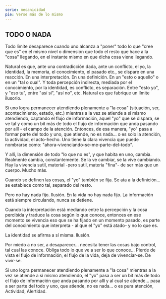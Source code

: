 ```yaml
---
serie: mecanicidad
pie: Verse más de lo mismo
---
```


## TODO O NADA

Todo límite desaparece cuando uno alcanza a "poner" todo lo que "cree que es" en el mismo nivel o dimensión que todo el resto que hace a la "cosa" llegando, en el instante mismo en que dicha cosa viene llegando.

Natural es que, ante una contradicción dada, ante un conflicto, el yo, la identidad, la memoria, el conocimiento, el pasado etc., se dispare en una reacción. En una interpretación. En una definición. En un "esto o aquello" o en un "tal o cual". Y toda percepción indirecta, mediada por el conocimiento, por la identidad, es conflicto, es separación. Entre "esto yo", y "eso tu", entre "así sí", "así no", etc.
Natural es que fabrique un límite ilusorio.

Si uno logra permanecer atendiendo plenamente a "la cosa" (situación, ser, acontecimiento, estado, etc.) mientras a la vez se atiende a sí mismo atendiendo, captando el flujo de información, aquel "yo" que se dispara, se ve tal y como un bit más de todo el flujo de información que anda pasando por allí - el campo de la atención.
Entonces, de esa manera, "yo" pasa a formar parte del todo y uno, que atiende, no es nada… o es solo la atención, la actividad, el acto-hecho. Uno tiene la clara vivencia que puede nombrarse como: "ahora-vivenciando-se-me-parte-del-todo".

Y allí, la dimensión de todo "lo que no es", y que habita en uno, cambia. Realmente cambia, constantemente. Se la ve cambiar, se la vive cambiando.
Hay la vivencia sutil, material -pero sutil, materia "fina"- de ser más que un cuerpo. Mucho más.

Cuando se definen las cosas, el "yo" también se fija. Se ata a la definición… se establece como tal, separado del resto.

Pero no hay nada fijo. Ilusión. En la vida no hay nada fijo. La información está siempre circulando, nunca se detiene.

Cuando la interpretación está mediando entre la percepción y la cosa percibida y traduce la cosa según lo que conoce, entonces en ese momento se vivencia eso que se ha fijado en un momento pasado, es parte del conocimiento que interpreta - al que el "yo" está atado- y no lo que es.

La identidad se afirma a sí misma. Ilusión.

Por miedo a no ser, a desaparecer… necesita tener las cosas bajo control, tal cual las conoce. Obliga todo lo que ve a ser lo que conoce…
Pierde de vista el flujo de información, el flujo de la vida, deja de vivenciar-se. De vivir-se.

Si uno logra permanecer atendiendo plenamente a "la cosa" mientras a la vez se atiende a sí mismo atendiendo, el "yo" pasa a ser un bit más de todo el flujo de información que anda pasando por allí y al cual se atiende… pasa a ser parte del todo y uno, que atiende, no es nada… o es pura atención, Actividad, Alertidad.
